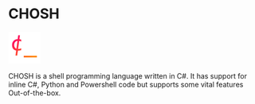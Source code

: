 # CHOSH
<img width="64" height="64" src="https://raw.githubusercontent.com/BlackBirdTV/chosh/main/chosh_icon.png">
<p>CHOSH is a shell programming language written in C#. It has support for inline C#, Python and Powershell code but supports some vital features Out-of-the-box.</p>
